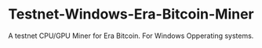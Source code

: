 # Testnet-Windows-Era-Bitcoin-Miner
A  testnet CPU/GPU Miner for Era Bitcoin.  For Windows Opperating systems.

